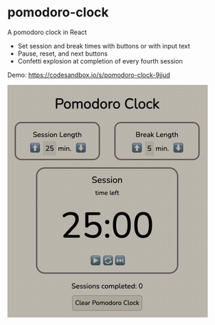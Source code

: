 # pomodoro-clock
A pomodoro clock in React
-  Set session and break times with buttons or with input text
-  Pause, reset, and next buttons
-  Confetti explosion at completion of every fourth session

Demo:  https://codesandbox.io/s/pomodoro-clock-9jjud

![quick demo](https://github.com/NicoleJaneway/pomodoro-clock/blob/main/demo2.gif)

